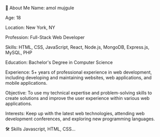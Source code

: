 🚀 About Me
Name: amol mujgule

Age: 18

Location: New York, NY

Profession: Full-Stack Web Developer

Skills: HTML, CSS, JavaScript, React, Node.js, MongoDB, Express.js, MySQL, PHP

Education: Bachelor's Degree in Computer Science

Experience: 5+ years of professional experience in web development, including developing and maintaining websites, web applications, and mobile applications.

Objective: To use my technical expertise and problem-solving skills to create solutions and improve the user experience within various web applications.

Interests: Keep up with the latest web technologies, attending web development conferences, and exploring new programming languages.

🛠 Skills
Javascript, HTML, CSS...